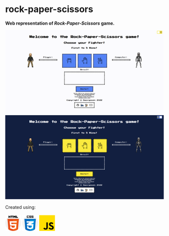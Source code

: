 # rock-paper-scissors

<strong> Web representation of <em>Rock-Paper-Scissors</em> game. </strong> 

<img src="images/rock-paper-scissors-day.png" alt="Website layout day">
<img src="images/rock-paper-scissors-night.png" alt="Website layout night">

Created using: <br><br>
<img src="images/html-5.png" alt="HTML5 logo" width="50">
<img src="images/css.png" alt="CCS3 logo" width="50">
<img src="images/js.png" alt="Javasctipt logo" width="50">
